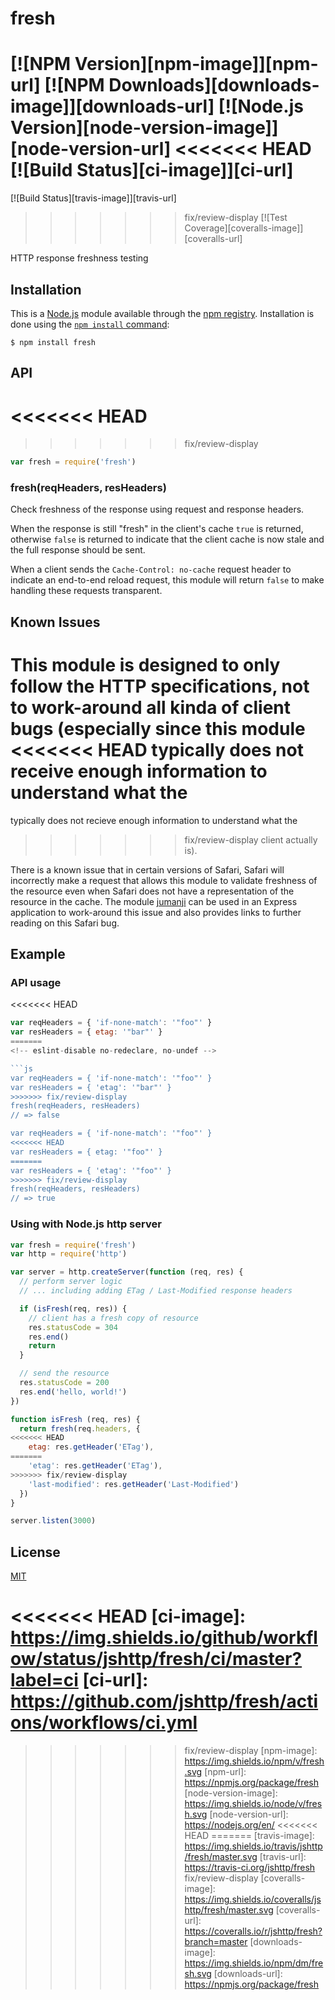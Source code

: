 # fresh

[![NPM Version][npm-image]][npm-url]
[![NPM Downloads][downloads-image]][downloads-url]
[![Node.js Version][node-version-image]][node-version-url]
<<<<<<< HEAD
[![Build Status][ci-image]][ci-url]
=======
[![Build Status][travis-image]][travis-url]
>>>>>>> fix/review-display
[![Test Coverage][coveralls-image]][coveralls-url]

HTTP response freshness testing

## Installation

This is a [Node.js](https://nodejs.org/en/) module available through the
[npm registry](https://www.npmjs.com/). Installation is done using the
[`npm install` command](https://docs.npmjs.com/getting-started/installing-npm-packages-locally):

```
$ npm install fresh
```

## API

<<<<<<< HEAD
=======
<!-- eslint-disable no-unused-vars -->

>>>>>>> fix/review-display
```js
var fresh = require('fresh')
```

### fresh(reqHeaders, resHeaders)

Check freshness of the response using request and response headers.

When the response is still "fresh" in the client's cache `true` is
returned, otherwise `false` is returned to indicate that the client
cache is now stale and the full response should be sent.

When a client sends the `Cache-Control: no-cache` request header to
indicate an end-to-end reload request, this module will return `false`
to make handling these requests transparent.

## Known Issues

This module is designed to only follow the HTTP specifications, not
to work-around all kinda of client bugs (especially since this module
<<<<<<< HEAD
typically does not receive enough information to understand what the
=======
typically does not recieve enough information to understand what the
>>>>>>> fix/review-display
client actually is).

There is a known issue that in certain versions of Safari, Safari
will incorrectly make a request that allows this module to validate
freshness of the resource even when Safari does not have a
representation of the resource in the cache. The module
[jumanji](https://www.npmjs.com/package/jumanji) can be used in
an Express application to work-around this issue and also provides
links to further reading on this Safari bug.

## Example

### API usage

<<<<<<< HEAD
<!-- eslint-disable no-redeclare -->

```js
var reqHeaders = { 'if-none-match': '"foo"' }
var resHeaders = { etag: '"bar"' }
=======
<!-- eslint-disable no-redeclare, no-undef -->

```js
var reqHeaders = { 'if-none-match': '"foo"' }
var resHeaders = { 'etag': '"bar"' }
>>>>>>> fix/review-display
fresh(reqHeaders, resHeaders)
// => false

var reqHeaders = { 'if-none-match': '"foo"' }
<<<<<<< HEAD
var resHeaders = { etag: '"foo"' }
=======
var resHeaders = { 'etag': '"foo"' }
>>>>>>> fix/review-display
fresh(reqHeaders, resHeaders)
// => true
```

### Using with Node.js http server

```js
var fresh = require('fresh')
var http = require('http')

var server = http.createServer(function (req, res) {
  // perform server logic
  // ... including adding ETag / Last-Modified response headers

  if (isFresh(req, res)) {
    // client has a fresh copy of resource
    res.statusCode = 304
    res.end()
    return
  }

  // send the resource
  res.statusCode = 200
  res.end('hello, world!')
})

function isFresh (req, res) {
  return fresh(req.headers, {
<<<<<<< HEAD
    etag: res.getHeader('ETag'),
=======
    'etag': res.getHeader('ETag'),
>>>>>>> fix/review-display
    'last-modified': res.getHeader('Last-Modified')
  })
}

server.listen(3000)
```

## License

[MIT](LICENSE)

<<<<<<< HEAD
[ci-image]: https://img.shields.io/github/workflow/status/jshttp/fresh/ci/master?label=ci
[ci-url]: https://github.com/jshttp/fresh/actions/workflows/ci.yml
=======
>>>>>>> fix/review-display
[npm-image]: https://img.shields.io/npm/v/fresh.svg
[npm-url]: https://npmjs.org/package/fresh
[node-version-image]: https://img.shields.io/node/v/fresh.svg
[node-version-url]: https://nodejs.org/en/
<<<<<<< HEAD
=======
[travis-image]: https://img.shields.io/travis/jshttp/fresh/master.svg
[travis-url]: https://travis-ci.org/jshttp/fresh
>>>>>>> fix/review-display
[coveralls-image]: https://img.shields.io/coveralls/jshttp/fresh/master.svg
[coveralls-url]: https://coveralls.io/r/jshttp/fresh?branch=master
[downloads-image]: https://img.shields.io/npm/dm/fresh.svg
[downloads-url]: https://npmjs.org/package/fresh
